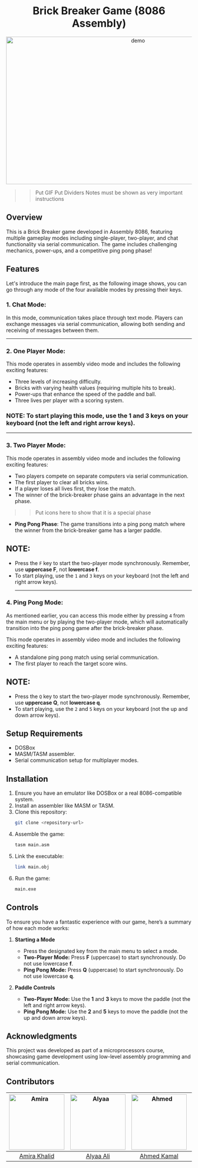 <h1 align ='center' >          Brick Breaker Game (8086 Assembly)</h1> 
<p align="center">

  <img width="700" height ="400" align="center" src="https://maximkoshel.github.io/web/images/brick_breaker.gif" alt="demo"/>
</p>

>> Put GIF
>> Put Dividers 
>> Notes must be shown as very important instructions
## Overview

This is a Brick Breaker game developed in Assembly 8086, featuring multiple gameplay modes including single-player, two-player, and chat functionality via serial communication. The game includes challenging mechanics, power-ups, and a competitive ping pong phase!

## Features

Let's introduce the main page first, as the following image shows, you can go through any mode of the four available modes by pressing their keys.
### 1.  **Chat Mode**:
In this mode, communication takes place through text mode. Players can exchange messages via serial communication, allowing both sending and receiving of messages between them.
___
### 2.  **One Player Mode**:


This mode operates in assembly video mode and includes the following exciting features:

- Three levels of increasing difficulty.
- Bricks with varying health values (requiring multiple hits to break).
- Power-ups that enhance the speed of the paddle and ball.
- Three lives per player with a scoring system.

### NOTE: To start playing this mode, use the 1 and 3 keys on your keyboard (not the left and right arrow keys).
___
### 3. **Two Player Mode**:
This mode operates in assembly video mode and includes the following exciting features:
  - Two players compete on separate computers via serial communication.
  - The first player to clear all bricks wins.
  - If a player loses all lives first, they lose the match.
  - The winner of the brick-breaker phase gains an advantage in the next phase.
>> Put icons here to show that it is a special phase 
  - **Ping Pong Phase**: The game transitions into a ping pong match where the winner from the brick-breaker game has a larger paddle.
  
  ## NOTE:
- Press the `F` key to start the two-player mode synchronously. Remember, use **uppercase F**, not **lowercase f**.
- To start playing, use the `1` and `3` keys on your keyboard (not the left and right arrow keys).
  ___
### 4.  **Ping Pong Mode**:

As mentioned earlier, you can access this mode either by pressing `4` from the main menu or by playing the two-player mode, which will automatically transition into the ping pong game after the brick-breaker phase.

This mode operates in assembly video mode and includes the following exciting features:
  - A standalone ping pong match using serial communication.
  - The first player to reach the target score wins.

  ## NOTE:
- Press the `Q` key to start the two-player mode synchronously. Remember, use **uppercase Q**, not **lowercase q**.
- To start playing, use the `2` and `5` keys on your keyboard (not the up and down arrow keys).

## Setup Requirements 

- DOSBox
- MASM/TASM assembler.
- Serial communication setup for multiplayer modes.

## Installation

1. Ensure you have an emulator like DOSBox or a real 8086-compatible system.
2. Install an assembler like MASM or TASM.
3. Clone this repository:
   ```sh
   git clone <repository-url>
   ```
4. Assemble the game:
   ```sh
   tasm main.asm
   ```
5. Link the executable:
   ```sh
   link main.obj
   ```
6. Run the game:
   ```sh
   main.exe
   ```

## Controls

To ensure you have a fantastic experience with our game, here’s a summary of how each mode works:

1. **Starting a Mode**
    
    - Press the designated key from the main menu to select a mode.
    - **Two-Player Mode:** Press **F** (uppercase) to start synchronously. Do not use lowercase **f**.
    - **Ping Pong Mode:** Press **Q** (uppercase) to start synchronously. Do not use lowercase **q**.
2. **Paddle Controls**
    
    - **Two-Player Mode:** Use the **1** and **3** keys to move the paddle (not the left and right arrow keys).
    - **Ping Pong Mode:** Use the **2** and **5** keys to move the paddle (not the up and down arrow keys).
## Acknowledgments

This project was developed as part of a microprocessors course, showcasing game development using low-level assembly programming and serial communication.


## Contributors



| <a href="https://avatars.githubusercontent.com/u/149877108?s=400&v=4"><img src="https://avatars.githubusercontent.com/u/149877108?s=400&v=4" alt="Amira" width="150"></a> | <a href="https://avatars.githubusercontent.com/u/69475479?v=4"><img src="https://avatars.githubusercontent.com/u/69475479?v=4" alt="Alyaa" width="150"></a> | <a href="https://avatars.githubusercontent.com/u/153025116?v=4"><img src="https://avatars.githubusercontent.com/u/153025116?v=4" alt="Ahmed" width="150"></a> | <a href="https://avatars.githubusercontent.com/u/149868137?v=4"><img src="https://avatars.githubusercontent.com/u/149868137?v=4" alt="Ahmed Hazem" width="150"></a> |
| :-----------------------------------------------------------------------------------------------------------------------------------------------------------------: | :--------------------------------------------------------------------------------------------------------------------------------------------------------------: | :---------------------------------------------------------------------------------------------------------------------------------------------------------: | :----------------------------------------------------------------------------------------------------------------------------------------------------------------: |
|                                                           [Amira Khalid](https://github.com/AmiraKhalid04)                                                            |                                                           [Alyaa Ali](https://github.com/Alyaa242)                                                            |                                                          [Ahmed Kamal](https://github.com/ahmedkamal14)                                                           |                                                            [Ahmed Hazem](https://github.com/ahmed-haz)                                                            |


